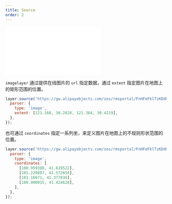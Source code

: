 ```yaml
---
title: Source
order: 2
---
```


<embed src="@/docs/api/common/style.md"></embed>

`imagelayer` 通过提供在线图片的 `url` 指定数据，通过 `extent` 指定图片在地图上的矩形范围的位置。

```js
layer.source('https://gw.alipayobjects.com/zos/rmsportal/FnHFeFklTzKDdUESRNDv.jpg', {
  parser: {
    type: 'image',
    extent: [121.168, 30.2828, 121.384, 30.4219],
  },
});
```

也可通过 `coordinates` 指定一系列坐，来定义图片在地图上的不规则形状范围的位置。

```js
layer.source('https://gw.alipayobjects.com/zos/rmsportal/FnHFeFklTzKDdUESRNDv.jpg', {
  parser: {
    type: 'image',
    coordinates: [
      [100.959388, 41.619522],
      [101.229887, 41.572654],
      [101.16971, 41.377836],
      [100.900015, 41.424628],
    ],
  },
});
```
